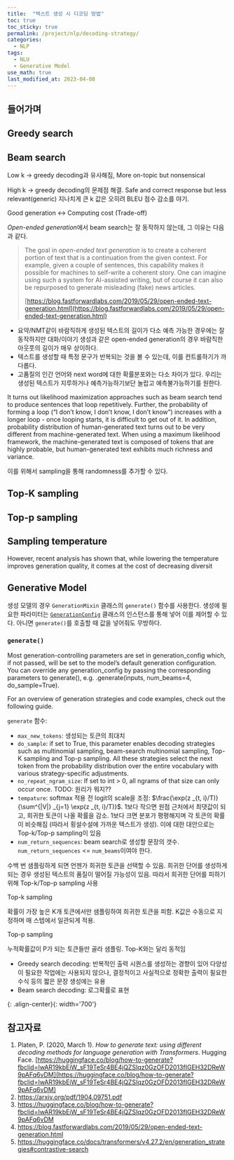 ```yaml
---
title:  "텍스트 생성 시 디코딩 방법"
toc: true
toc_sticky: true
permalink: /project/nlp/decoding-strategy/
categories:
  - NLP
tags:
  - NLU
  - Generative Model
use_math: true
last_modified_at: 2023-04-08
---
```


## 들어가며


## Greedy search

## Beam search


Low k → greedy decoding과 유사해짐, More on-topic but nonsensical

High k → greedy decoding의 문제점 해결. Safe and correct response but less relevant(generic) 지나치게 큰 k 값은 오히려 BLEU 점수 감소를 야기.

Good generation ↔ Computing cost (Trade-off)


*Open-ended generation*에서 beam search는 잘 동작하지 않는데, 그 이유는 다음과 같다.

> The goal in *open-ended text generation* is to create a coherent portion of text that is a continuation from the given context. For example, given a couple of sentences, this capability makes it possible for machines to self-write a coherent story. One can imagine using such a system for AI-assisted writing, but of course it can also be repurposed to generate misleading (fake) news articles. 
>
> [https://blog.fastforwardlabs.com/2019/05/29/open-ended-text-generation.html](https://blog.fastforwardlabs.com/2019/05/29/open-ended-text-generation.html)

- 요약/NMT같이 바람직하게 생성된 텍스트의 길이가 다소 예측 가능한 경우에는 잘 동작하지만 대화/이야기 생성과 같은 open-ended generation의 경우 바람직한 아웃풋의 길이가 매우 상이하다.
- 텍스트를 생성할 때 특정 문구가 반복되는 것을 볼 수 있는데, 이를 컨트롤하기가 까다롭다.
- 고품질의 인간 언어와 next word에 대한 확률분포와는 다소 차이가 있다. 우리는 생성된 텍스트가 지루하거나 예측가능하기보단 놀랍고 예측불가능하기를 원한다.

It turns out likelihood maximization approaches such as beam search tend to produce sentences that loop repetitively. Further, the probability of forming a loop (“I don’t know, I don’t know, I don’t know”) increases with a longer loop - once looping starts, it is difficult to get out of it. In addition, probability distribution of human-generated text turns out to be very different from machine-generated text. When using a maximum likelihood framework, the machine-generated text is composed of tokens that are highly probable, but human-generated text exhibits much richness and variance.

이를 위해서 sampling을 통해 randomness를 추가할 수 있다.

## Top-K sampling

## Top-p sampling

## Sampling temperature

However, recent analysis has shown that, while lowering the
temperature improves generation quality, it comes at the cost of decreasing diversit

## Generative Model

생성 모델의 경우 `GenerationMixin` 클래스의 `generate()` 함수를 사용한다.
생성에 필요한 파라미터는 [`GenerationConfig`](https://huggingface.co/docs/transformers/v4.27.2/en/main_classes/text_generation#transformers.GenerationConfig) 클래스의 인스턴스를 통해 넣어 이를 제어할 수 있다.
아니면 `generate()`를 호출할 때 값을 넣어줘도 무방하다.

### `generate()`



Most generation-controlling parameters are set in generation_config which, if not passed, will be set to the model’s default generation configuration. You can override any generation_config by passing the corresponding parameters to generate(), e.g. .generate(inputs, num_beams=4, do_sample=True).

For an overview of generation strategies and code examples, check out the following guide.

`generate` 함수:
- `max_new_tokens`: 생성되는 토큰의 최대치
- `do_sample`: if set to True, this parameter enables decoding strategies such as multinomial sampling, beam-search multinomial sampling, Top-K sampling and Top-p sampling. All these strategies select the next token from the probability distribution over the entire vocabulary with various strategy-specific adjustments.
- `no_repeat_ngram_size`: If set to int > 0, all ngrams of that size can only occur once. TODO: 원리가 뭐지??
- `tempature`: softmax 적용 전 logit의 scale을 조정: $\frac{\exp(z _{t, i}/T)}{\sum^{|V|} _{j=1} \exp(z _{t, i}/T)}$. 1보다 작으면 원점 근처에서 최댓값이 되고, 희귀한 토큰이 나올 확률을 감소. 1보다 크면 분포가 평평해지며 각 토큰의 확률이 비슷해짐 (따라서 횡설수설에 가까운 텍스트가 생성). 이에 대한 대안으로는 Top-k/Top-p sampling이 있음
- `num_return_sequences`: beam search로 생성할 문장의 갯수. `num_return_sequences` <= `num_beams`이여야 한다.

수백 번 샘플링하게 되면 언젠가 희귀한 토큰을 선택할 수 있음.
희귀한 단어를 생성하게 되는 경우 생성된 텍스트의 품질이 떨어질 가능성이 있음.
따라서 희귀한 단어를 피하기 위해 Top-k/Top-p sampling 사용

Top-k sampling

확률이 가장 높은 K개 토큰에서만 샘플링하여 희귀한 토큰을 피함.
K값은 수동으로 지정하며 매 스텝에서 일관되게 적용.


Top-p sampling

누적확률값이 P가 되는 토큰들만 골라 샘플링.
Top-K와는 달리 동적임


- Greedy search decoding: 반복적인 출력 시퀀스를 생성하는 경향이 있어 다양성이 필요한 작업에는 사용되지 않으나, 결정적이고 사실적으로 정확한 출력이 필요한 수식 등의 짧은 문장 생성에는 유용
- Beam search decoding: 로그확률로 표현


{: .align-center}{: width='700'}


## 참고자료

1. Platen, P. (2020, March 1). *How to generate text: using different decoding methods for language generation with Transformers*. Hugging Face. [https://huggingface.co/blog/how-to-generate?fbclid=IwAR19kbEiW_sF19TeSr4BE4jQZSIqz0GzOFD2013fIGEH32DReW9pAFq6vDM](https://huggingface.co/blog/how-to-generate?fbclid=IwAR19kbEiW_sF19TeSr4BE4jQZSIqz0GzOFD2013fIGEH32DReW9pAFq6vDM)
2. https://arxiv.org/pdf/1904.09751.pdf
3. https://huggingface.co/blog/how-to-generate?fbclid=IwAR19kbEiW_sF19TeSr4BE4jQZSIqz0GzOFD2013fIGEH32DReW9pAFq6vDM
4. https://blog.fastforwardlabs.com/2019/05/29/open-ended-text-generation.html
5. https://huggingface.co/docs/transformers/v4.27.2/en/generation_strategies#contrastive-search

